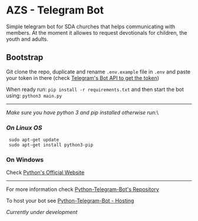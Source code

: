 # AZS - Telegram Bot
Simple telegram bot for SDA churches that helps communicating with members.
At the moment it allowes to request devotionals for children, the youth and adults.

## Bootstrap
Git clone the repo, duplicate and rename ```.env.example``` file in ```.env``` and paste your token in there (check [Telegram's Bot API to get the token](https://core.telegram.org/bots))

When ready run:
```pip install -r requirements.txt```
and then start the bot using:
```python3 main.py```
___
*Make sure you have python 3 and pip installed otherwise run:*\
### *On Linux OS*

 ```
  sudo apt-get update
  sudo apt-get install python3-pip
  ```
### On Windows
Check [Python's Official Website](https://www.python.org/)

_____

For more information check [Python-Telegram-Bot's Repository](https://core.telegram.org/bots)

To host your bot see [Python-Telegram-Bot - Hosting](https://github.com/python-telegram-bot/python-telegram-bot/wiki/Hosting-your-bot)


*Currently under development*